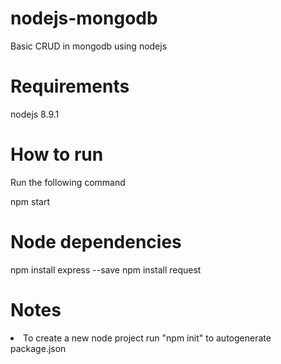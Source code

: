 # nodejs-mongodb
Basic CRUD in mongodb using nodejs

# Requirements
nodejs 8.9.1

# How to run
Run the following command

npm start

# Node dependencies
npm install express --save
npm install request


# Notes
<li>To create a new node project run "npm init" to autogenerate package.json</li>

